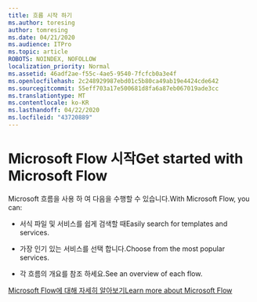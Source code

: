 ```yaml
---
title: 흐름 시작 하기
ms.author: toresing
author: tomresing
ms.date: 04/21/2020
ms.audience: ITPro
ms.topic: article
ROBOTS: NOINDEX, NOFOLLOW
localization_priority: Normal
ms.assetid: 46adf2ae-f55c-4ae5-9540-7fcfcb0a3e4f
ms.openlocfilehash: 2c248929987ebd01c5b80ca49ab19e4424cde642
ms.sourcegitcommit: 55eff703a17e500681d8fa6a87eb067019ade3cc
ms.translationtype: MT
ms.contentlocale: ko-KR
ms.lasthandoff: 04/22/2020
ms.locfileid: "43720889"
---
```

# <a name="get-started-with-microsoft-flow"></a><span data-ttu-id="0b103-102">Microsoft Flow 시작</span><span class="sxs-lookup"><span data-stu-id="0b103-102">Get started with Microsoft Flow</span></span>

<span data-ttu-id="0b103-103">Microsoft 흐름을 사용 하 여 다음을 수행할 수 있습니다.</span><span class="sxs-lookup"><span data-stu-id="0b103-103">With Microsoft Flow, you can:</span></span>
  
- <span data-ttu-id="0b103-104">서식 파일 및 서비스를 쉽게 검색할 때</span><span class="sxs-lookup"><span data-stu-id="0b103-104">Easily search for templates and services.</span></span>
    
- <span data-ttu-id="0b103-105">가장 인기 있는 서비스를 선택 합니다.</span><span class="sxs-lookup"><span data-stu-id="0b103-105">Choose from the most popular services.</span></span>
    
- <span data-ttu-id="0b103-106">각 흐름의 개요를 참조 하세요.</span><span class="sxs-lookup"><span data-stu-id="0b103-106">See an overview of each flow.</span></span>
    
[<span data-ttu-id="0b103-107">Microsoft Flow에 대해 자세히 알아보기</span><span class="sxs-lookup"><span data-stu-id="0b103-107">Learn more about Microsoft Flow</span></span>](https://go.microsoft.com/fwlink/?linkid=874446)
  

